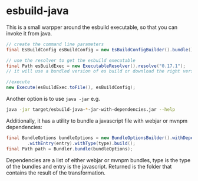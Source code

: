 esbuild-java
============

This is a small warpper around the esbuild executable, so that you can invoke it from java.

```java
// create the command line parameters 
final EsBuildConfig esBuildConfig = new EsBuildConfigBuilder().bundle().entryPoint("main.js").outDir("dist").build();

// use the resolver to get the esbuild executable
final Path esBuildExec = new ExecutableResolver().resolve("0.17.1");
// it will use a bundled version of es build or download the right version

//execute
new Execute(esBuildExec.toFile(), esBuildConfig);
```

Another option is to use `java -jar` e.g.

```bash
java -jar target/esbuild-java-*-jar-with-dependencies.jar --help
```

Additionally, it has a utility to bundle a javascript file with webjar or mvnpm dependencies:

```java
final BundleOptions bundleOptions = new BundleOptionsBuilder().withDependencies(dependencies)
        .withEntry(entry).withType(type).build();
final Path path = Bundler.bundle(bundleOptions);
```

Dependencies are a list of either webjar or mvnpm bundles, type is the type of the bundles and entry is the javascript.
Returned is the folder that contains the result of the transformation.